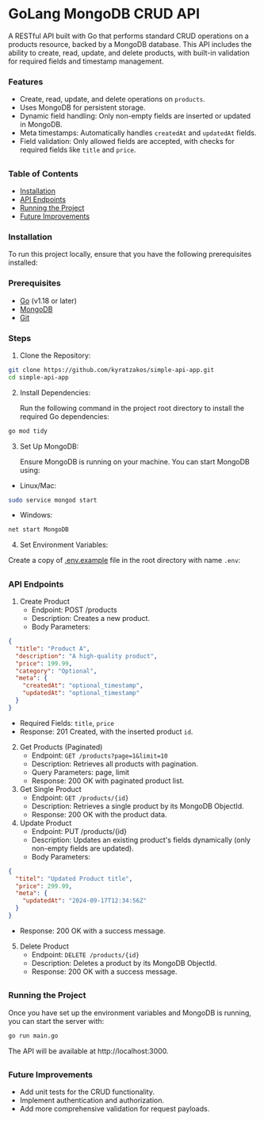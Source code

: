 ﻿# GoLang MongoDB CRUD API
A RESTful API built with Go that performs standard CRUD operations on a products resource, backed by a MongoDB database. This API includes the ability to create, read, update, and delete products, with built-in validation for required fields and timestamp management.

### Features
- Create, read, update, and delete operations on `products`.
- Uses MongoDB for persistent storage.
- Dynamic field handling: Only non-empty fields are inserted or updated in MongoDB.
- Meta timestamps: Automatically handles `createdAt` and `updatedAt` fields.
- Field validation: Only allowed fields are accepted, with checks for required fields like `title` and `price`.

##
### Table of Contents
- [Installation](#installation)
- [API Endpoints](#api-endpoints)
- [Running the Project](#running-the-project)
- [Future Improvements](#future-improvements)

### Installation
To run this project locally, ensure that you have the following prerequisites installed:

### Prerequisites
- [Go](https://go.dev/doc/install) (v1.18 or later)
- [MongoDB](https://www.mongodb.com/docs/manual/installation/)
- [Git](https://git-scm.com/)

### Steps
1. Clone the Repository:

```bash []
git clone https://github.com/kyratzakos/simple-api-app.git
cd simple-api-app
```
2. Install Dependencies:

   Run the following command in the project root directory to install the required Go dependencies:

```bash
go mod tidy
```
3. Set Up MongoDB:

   Ensure MongoDB is running on your machine. You can start MongoDB using:

- Linux/Mac:
```bash
sudo service mongod start
```
- Windows:
```bash
net start MongoDB
```
4. Set Environment Variables:

Create a copy of [.env.example](./.env.example) file in the root directory with name `.env`:

##
### API Endpoints
1. Create Product
   - Endpoint: POST /products
   - Description: Creates a new product.
   - Body Parameters:
```json
{
  "title": "Product A",
  "description": "A high-quality product",
  "price": 199.99,
  "category": "Optional",
  "meta": {
    "createdAt": "optional_timestamp",
    "updatedAt": "optional_timestamp"
  }
}
```
   - Required Fields: `title`, `price`
   - Response: 201 Created, with the inserted product `id`.
2. Get Products (Paginated)
   - Endpoint: `GET /products?page=1&limit=10`
   - Description: Retrieves all products with pagination.
   - Query Parameters: page, limit
   - Response: 200 OK with paginated product list.
3. Get Single Product
   - Endpoint: `GET /products/{id}`
   - Description: Retrieves a single product by its MongoDB ObjectId.
   - Response: 200 OK with the product data.
4. Update Product
   - Endpoint: PUT /products/{id}
   - Description: Updates an existing product's fields dynamically (only non-empty fields are updated).
   - Body Parameters:
```json
{
  "titel": "Updated Product title",
  "price": 299.99,
  "meta": {
    "updatedAt": "2024-09-17T12:34:56Z"
  }
}
```
   - Response: 200 OK with a success message.
5. Delete Product
   - Endpoint: `DELETE /products/{id}`
   - Description: Deletes a product by its MongoDB ObjectId.
   - Response: 200 OK with a success message.

##
### Running the Project
Once you have set up the environment variables and MongoDB is running, you can start the server with:

```bash
go run main.go
```
The API will be available at http://localhost:3000.

##
### Future Improvements
- Add unit tests for the CRUD functionality.
- Implement authentication and authorization.
- Add more comprehensive validation for request payloads.
